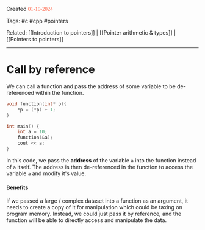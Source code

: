 
Created <font style="color:tomato; font-family:Consolas;">01-10-2024</font>

Tags: #c #cpp #pointers 

Related: [[Introduction to pointers]] | [[Pointer arithmetic & types]] | [[Pointers to pointers]]

****

# Call by reference

We can call a function and pass the address of some variable to be de-referenced within the function.

````c++
void function(int* p){
	*p = (*p) + 1;
}

int main() {
	int a = 10;
	function(&a);
	cout << a;
}
````

In this code, we pass the **address** of the variable `a` into the function instead of `a` itself. The address is then de-referenced in the function to access the variable `a` and modify it's value. 

#### Benefits

If we passed a large / complex dataset into a function as an argument, it needs to create a copy of it for manipulation which could be taxing on program memory. Instead, we could just pass it by reference, and the function will be able to directly access and manipulate the data.

